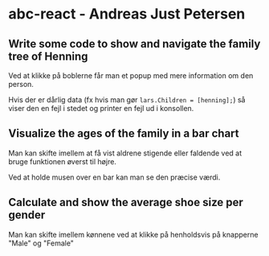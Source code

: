 # abc-react - Andreas Just Petersen

## Write some code to show and navigate the family tree of Henning

Ved at klikke på boblerne får man et popup med mere information om den person.

Hvis der er dårlig data (fx hvis man gør `lars.Children = [henning];`) så viser den en fejl i stedet og printer en fejl ud i konsollen.

## Visualize the ages of the family in a bar chart

Man kan skifte imellem at få vist aldrene stigende eller faldende ved at bruge funktionen øverst til højre.

Ved at holde musen over en bar kan man se den præcise værdi.

## Calculate and show the average shoe size per gender

Man kan skifte imellem kønnene ved at klikke på henholdsvis på knapperne "Male" og "Female"
